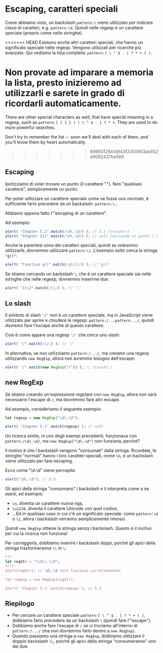 
# Escaping, caratteri speciali

Come abbiamo visto, un backslash `pattern:\` viene utilizzato per indicare classi di caratteri, e.g. `pattern:\d`. Quindi nelle regexp è un carattere speciale (proprio come nelle stringhe).

<<<<<<< HEAD
Esistono anche altri caratteri speciali, che hanno un significato speciale nelle regexp. Vengono utilizzati per ricerche più avanzate. Qui vediamo la lista completa: `pattern:[ \ ^ $ . | ? * + ( )`.

Non provate ad imparare a memoria la lista, presto inizieremo ad utilizzarli e sarete in grado di ricordarli automaticamente.
=======
There are other special characters as well, that have special meaning in a regexp, such as `pattern:[ ] { } ( ) \ ^ $ . | ? * +`. They are used to do more powerful searches.

Don't try to remember the list -- soon we'll deal with each of them, and you'll know them by heart automatically.
>>>>>>> 6989312841d843f2350803ab552d9082437be569

## Escaping

Ipotizziamo di voler trovare un punto (il carattere "."). Non "qualsiasi carattere", semplicemente un punto.

Per poter utilizzare un carattere speciale come se fosse uno normale, è sufficiente farlo precedere da un backslash: `pattern:\.`.

Abbiamo appena fatto l'"escaping di un carattere".

Ad esempio:
```js run
alert( "Chapter 5.1".match(/\d\.\d/) ); // 5.1 (trovato!)
alert( "Chapter 511".match(/\d\.\d/) ); // null (cercando un punto \.)
```

Anche le parentesi sono dei caratteri speciali, quindi se volessimo utilizzarle, dovremmo utilizzare `pattern:\(`. L'esempio sotto cerca la stringa `"g()"`:

```js run
alert( "function g()".match(/g\(\)/) ); // "g()"
```

Se stiamo cercando un backslash `\`, che è un carattere speciale sia nelle stringhe che nelle regexp, dovremmo inserirne due.

```js run
alert( "1\\2".match(/\\/) ); // '\'
```

## Lo slash

Il simbolo di slash `'/'` non è un carattere speciale, ma in JavaScript viene utilizzato per aprire e chiudere le regexp: `pattern:/...pattern.../`, quindi dovremo fare l'escape anche di questo carattere.

Così è come appare una regexp `'/'` che cerca uno slash:

```js run
alert( "/".match(/\//) ); // '/'
```

In alternativa, se non utilizziamo `pattern:/.../`, ma creiamo una regexp utilizzando `new RegExp`, allora non avremmo bisogno dell'escape:

```js run
alert( "/".match(new RegExp("/")) ); // trovato /
```

## new RegExp

Se stiamo creando un'espressione regolare con `new RegExp`, allora non sarà necessario l'escape di `/`, ma dovremmo fare altri escape.

Ad esempio, consideriamo il seguente esempio:

```js run
let regexp = new RegExp("\d\.\d");

alert( "Chapter 5.1".match(regexp) ); // null
```

Un ricerca simile, in uno degli esempi precedenti, funzionava con `pattern:/\d\.\d/`, ma `new RegExp("\d\.\d")` non funziona, perché?

Il motivo è che i backslash vengono "consumati" dalla stringa. Ricordate, le stringhe "normali" hanno i loro caratteri speciali, come `\n`, e un backslash viene utilizzato per fare escaping.

Ecco come "\d\.\d" viene percepita:

```js run
alert("\d\.\d"); // d.d
```

Gli apici della stringa "consumano" i backslash e li interpreta come a se stanti, ad esempio:

- `\n`, diventa un carattere nuova riga,
- `\u1234`, diventa il carattere Unicode con quel codice,
- ...Ed in qualsiasi caso in cui c'è un significato speciale: come `pattern:\d` o `\z`, allora i backslash verranno semplicemente rimossi.

Quindi `new RegExp` ottiene la stringa senza i backslash. Questo è il motivo per cui la ricerca non funziona!

Per correggerla, dobbiamo inserire i backslash doppi, poiché gli apici della stringa trasformeranno `\\` in `\`:

```js run
*!*
let regStr = "\\d\\.\\d";
*/!*
alert(regStr); // \d\.\d (ora funziona correttamente)

let regexp = new RegExp(regStr);

alert( "Chapter 5.1".match(regexp) ); // 5.1
```

## Riepilogo

- Per cercare un carattere speciale `pattern:[ \ ^ $ . | ? * + ( )`, dobbiamo farlo precedere da un backslash `\` (quindi fare l'"escape").
- Dobbiamo anche fare l'escape di `/` se ci troviamo all'interno di `pattern:/.../` (ma non dovremmo farlo dentro a `new RegExp`).
- Quando passiamo una stringa a `new RegExp`, dobbiamo utilizzare il doppio backslash `\\`, poiché gli apici della stringa "consumeranno" uno dei due.
